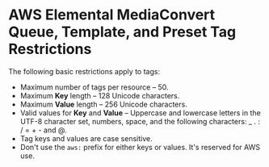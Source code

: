 # AWS Elemental MediaConvert Queue, Template, and Preset Tag Restrictions<a name="resource-tagging-restrictions"></a>

The following basic restrictions apply to tags:
+ Maximum number of tags per resource – 50\.
+ Maximum **Key** length – 128 Unicode characters\.
+ Maximum **Value** length – 256 Unicode characters\.
+ Valid values for **Key** and **Value** – Uppercase and lowercase letters in the UTF\-8 character set, numbers, space, and the following characters: \_ \. : / = \+ \- and @\.
+ Tag keys and values are case sensitive\.
+ Don't use the `aws:` prefix for either keys or values\. It's reserved for AWS use\.